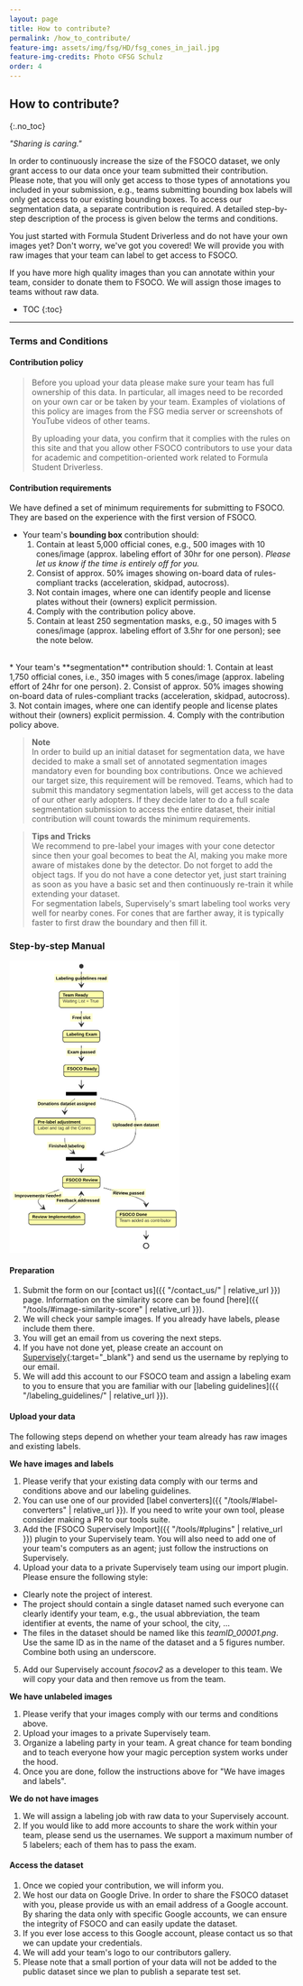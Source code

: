 ```yaml
---
layout: page
title: How to contribute?
permalink: /how_to_contribute/
feature-img: assets/img/fsg/HD/fsg_cones_in_jail.jpg
feature-img-credits: Photo ©FSG Schulz
order: 4
---
```


## How to contribute?
{:.no_toc}

*"Sharing is caring."*

In order to continuously increase the size of the FSOCO dataset, we only grant access to our data once your team submitted their contribution.
Please note, that you will only get access to those types of annotations you included in your submission, e.g., teams submitting bounding box labels will only get access to our existing bounding boxes.
To access our segmentation data, a separate contribution is required.
A detailed step-by-step description of the process is given below the terms and conditions.

You just started with Formula Student Driverless and do not have your own images yet?
Don't worry, we've got you covered!
We will provide you with raw images that your team can label to get access to FSOCO.

If you have more high quality images than you can annotate within your team, consider to donate them to FSOCO.
We will assign those images to teams without raw data.

* TOC
{:toc}
---

### Terms and Conditions

#### Contribution policy

> Before you upload your data please make sure your team has full ownership of this data. In particular, all images need to be recorded on your own car or be taken by your team. Examples of violations of this policy are images from the FSG media server or screenshots of YouTube videos of other teams.
>
> By uploading your data, you confirm that it complies with the rules on this site and that you allow other FSOCO contributors to use your data for academic and competition-oriented work related to Formula Student Driverless.

#### Contribution requirements

We have defined a set of minimum requirements for submitting to FSOCO.
They are based on the experience with the first version of FSOCO.

* Your team's **bounding box** contribution should:  
  1. Contain at least 5,000 official cones, e.g., 500 images with 10 cones/image (approx. labeling effort of 30hr for one person). *Please let us know if the time is entirely off for you.*
  2. Consist of approx. 50% images showing on-board data of rules-compliant tracks (acceleration, skidpad, autocross).  
  3. Not contain images, where one can identify people and license plates without their (owners) explicit permission.  
  4. Comply with the contribution policy above.  
  5. Contain at least 250 segmentation masks, e.g., 50 images with 5 cones/image (approx. labeling effort of 3.5hr for one person); see the note below.   
<br>
* Your team's **segmentation** contribution should:  
  1. Contain at least 1,750 official cones, i.e., 350 images with 5 cones/image (approx. labeling effort of 24hr for one person).  
  2. Consist of approx. 50% images showing on-board data of rules-compliant tracks (acceleration, skidpad, autocross).  
  3. Not contain images, where one can identify people and license plates without their (owners) explicit permission.  
  4. Comply with the contribution policy above.   

> **Note**
> <br>
> In order to build up an initial dataset for segmentation data, we have decided to make a small set of annotated segmentation images mandatory even for bounding box contributions.
> Once we achieved our target size, this requirement will be removed.
> Teams, which had to submit this mandatory segmentation labels, will get access to the data of our other early adopters.
> If they decide later to do a full scale segmentation submission to access the entire dataset, their initial contribution will count towards the minimum requirements.  

> **Tips and Tricks**
> <br>
> We recommend to pre-label your images with your cone detector since then your goal becomes to beat the AI, making you make more aware of mistakes done by the detector.
> Do not forget to add the object tags.
> If you do not have a cone detector yet, just start training as soon as you have a basic set and then continuously re-train it while extending your dataset.
> <br>
> For segmentation labels, Supervisely's smart labeling tool works very well for nearby cones.
> For cones that are farther away, it is typically faster to first draw the boundary and then fill it.

### Step-by-step Manual

<!-- Comment via script because of unfortunate Mermaid syntax -->
<script>
/*
<div class="mermaid">
%%{init: {"theme": "default", "themeVariables": { "primaryColor": "#ffff00", "nodeBorder": "#000000", "background": "black", "mainBkg": "#ffffaa" }}}%%
stateDiagram
  state fork_state <<fork>>
  state join_state <<join>>
    state "Team Ready" as s0: Waiting List = True
    state "Labeling Exam" as s1: 
    state "FSOCO Ready" as s2:
    state "Pre-label adjustment" as s3: Label and tag all the Cones
    state "Review Implementation" as s4:
    state "FSOCO Review" as s5:
    state "FSOCO Done" as s6: Team added as contributor
    
    

    [*] --> s0: Labeling guidelines read
    s0 --> s1: Free slot
    s1 --> s2: Exam passed
    s2 --> fork_state
    fork_state --> s3: Donations dataset assigned
    s3 --> join_state: Finished labeling
    fork_state --> join_state: Uploaded own dataset
    join_state --> s5
    s5 --> s6: Review passed
    s5 --> s4: Improvements needed
    s4 --> s5: Feedback addressed
    s6 --> [*]
</div>
*/
</script>

<img src="../assets/img/examples/contribution_process.svg" style="width: 60%;  height: auto; float:center;">

#### Preparation

1. Submit the form on our [contact us]({{ "/contact_us/" | relative_url }}) page. Information on the similarity score can be found [here]({{ "/tools/#image-similarity-score" | relative_url }}).
2. We will check your sample images. If you already have labels, please include them there.
3. You will get an email from us covering the next steps.
4. If you have not done yet, please create an account on [Supervisely](https://supervise.ly/ "Opens in a new tab."){:target="_blank"} and send us the username by replying to our email.
5. We will add this account to our FSOCO team and assign a labeling exam to you to ensure that you are familiar with our [labeling guidelines]({{ "/labeling_guidelines/" | relative_url }}).


#### Upload your data

The following steps depend on whether your team already has raw images and existing labels.

**We have images and labels**
1. Please verify that your existing data comply with our terms and conditions above and our labeling guidelines.
2. You can use one of our provided [label converters]({{ "/tools/#label-converters" | relative_url }}). If you need to write your own tool, please consider making a PR to our tools suite.
3. Add the [FSOCO Supervisely Import]({{ "/tools/#plugins" | relative_url }}) plugin to your Supervisely team. You will also need to add one of your team's computers as an agent; just follow the instructions on Supervisely.
4. Upload your data to a private Supervisely team using our import plugin. Please ensure the following style:
* Clearly note the project of interest.
* The project should contain a single dataset named such everyone can clearly identify your team, e.g., the usual abbreviation, the team identifier at events, the name of your school, the city, ...
* The files in the dataset should be named like this *teamID_00001.png*. Use the same ID as in the name of the dataset and a 5 figures number. Combine both using an underscore.
5. Add our Supervisely account *fsocov2* as a developer to this team. We will copy your data and then remove us from the team.

**We have unlabeled images**
1. Please verify that your images comply with our terms and conditions above.
2. Upload your images to a private Supervisely team.
3. Organize a labeling party in your team. A great chance for team bonding and to teach everyone how your magic perception system works under the hood.
4. Once you are done, follow the instructions above for "We have images and labels".

**We do not have images**
1. We will assign a labeling job with raw data to your Supervisely account.  
2. If you would like to add more accounts to share the work within your team, please send us the usernames. We support a maximum number of 5 labelers; each of them has to pass the exam.

#### Access the dataset

1. Once we copied your contribution, we will inform you.
2. We host our data on Google Drive. In order to share the FSOCO dataset with you, please provide us with an email address of a Google account. By sharing the data only with specific Google accounts, we can ensure the integrity of FSOCO and can easily update the dataset.
3. If you ever lose access to this Google account, please contact us so that we can update your credentials.
4. We will add your team's logo to our contributors gallery.
5. Please note that a small portion of your data will not be added to the public dataset since we plan to publish a separate test set.

